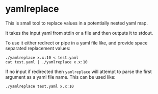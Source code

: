 # yamlreplace

This is small tool to replace values in a potentially nested yaml map.

It takes the input yaml from stdin or a file and then outputs it to stdout.

To use it either redirect or pipe in a yaml file like, and provide space separated replacement values:

```
./yamlreplace x.x:10 < test.yaml
cat test.yaml | ./yamlreplace x.x:10
```

If no input if redirected then `yamlreplace` will attempt to parse the first argument as a yaml file name.
This can be used like:

```
./yamlreplace test.yaml x.x:10
```

